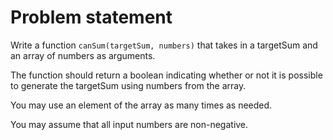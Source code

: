 # Problem statement

Write a function `canSum(targetSum, numbers)` that takes in a targetSum and an array of numbers as arguments.

The function should return a boolean indicating whether or not it is possible to generate the targetSum using numbers
from the array.

You may use an element of the array as many times as needed.

You may assume that all input numbers are non-negative.
